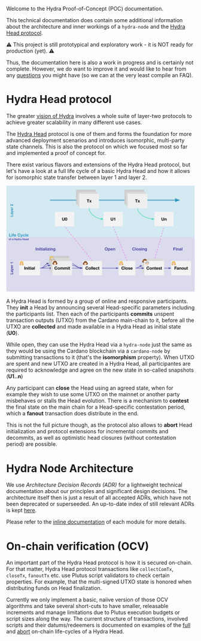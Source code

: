 Welcome to the Hydra Proof-of-Concept (POC) documentation.

This technical documentation does contain some additional information about the
architecture and inner workings of a `hydra-node` and the [Hydra Head
protocol](https://eprint.iacr.org/2020/299.pdf).

:warning: This project is still prototypical and exploratory work - it is NOT ready for production (yet). :warning:

Thus, the documentation here is also a work in progress and is certainly not
complete. However, we do want to improve it and would like to hear from any
[questions](https://github.com/input-output-hk/hydra-poc/#question-contributing)
you might have (so we can at the very least compile an FAQ).

# Hydra Head protocol

The greater [vision of
Hydra](https://iohk.io/en/blog/posts/2020/03/26/enter-the-hydra-scaling-distributed-ledgers-the-evidence-based-way/)
involves a whole suite of layer-two protocols to achieve greater scalability in
many different use cases.

The [Hydra Head](https://eprint.iacr.org/2020/299.pdf) protocol is one of them
and forms the foundation for more advanced deployment scenarios and introduces
isomorphic, multi-party state channels. This is also the protocol on which we
focused most so far and implemented a proof of concept for.

There exist various flavors and extensions of the Hydra Head protocol, but let's
have a look at a full life cycle of a basic Hydra Head and how it allows for
isomorphic state transfer between layer 1 and layer 2.

![](images/hydra-head-lifecycle.svg)

A Hydra Head is formed by a group of online and responsive participants. They
**init** a Head by announcing several Head-specific parameters including the
participants list. Then each of the participants **commits** unspent transaction
outputs (UTXO) from the Cardano main-chain to it, before all the UTXO are
**collected** and made available in a Hydra Head as initial state (**U0**).

While open, they can use the Hydra Head via a `hydra-node` just the same as they
would be using the Cardano blockchain via a `cardano-node` by submitting
transactions to it (that's the **isomorphism** property). When UTXO are spent
and new UTXO are created in a Hydra Head, all participantes are required to
acknowledge and agree on the new state in so-called snapshots (**U1..n**)

Any participant can **close** the Head using an agreed state, when for example
they wish to use some UTXO on the mainnet or another party misbehaves or stalls
the Head evolution. There is a mechanism to **contest** the final state on the
main chain for a Head-specific contestation period, which a **fanout**
transaction does distribute in the end.

This is not the full picture though, as the protocol also allows to **abort**
Head initialization and protocol extensions for incremental commits and
decommits, as well as optimistic head closures (without contestation period) are
possible.

# Hydra Node Architecture

We use _Architecture Decision Records (ADR)_ for a lightweight technical
documentation about our principles and significant design decisions. The
architecture itself then is just a result of all accepted ADRs, which have not
been deprecated or superseeded. An up-to-date index of still relevant ADRs is
kept [here](./adr/README.md).

Please refer to the [inline documentation](https://input-output-hk.github.io/hydra-poc/haddock/hydra-node/index.html)
of each module for more details.

# On-chain verification (OCV)

An important part of the Hydra Head protocol is how it is secured on-chain. For
that matter, Hydra Head protocol transactions like `collectComTx`, `closeTx`,
`fanoutTx` etc. use Plutus script validators to check certain properties. For
example, that the multi-signed UTXO state is honored when distributing funds on
Head finalization.

Currently we only implement a basic, naiive version of those OCV algorithms and
take several short-cuts to have smaller, releasable increments and manage
limitations due to Plutus execution budgets or script sizes along the way. The
current structure of transactions, involved scripts and their datums/redeemers
is documented on examples of the [full](./images/on-chain-full.jpg) and
[abort](./images/on-chain-abort.jpg) on-chain life-cycles of a Hydra Head.
